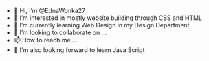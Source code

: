 - 👋 Hi, I’m @EdnaWonka27
- 👀 I’m interested in mostly website building through CSS and HTML
- 🌱 I’m currently learning Web Design in my Design Department 
- 💞️ I’m looking to collaborate on ...
- 📫 How to reach me ...
- 👾 I'm also looking forward to learn Java Script

<!---
EdnaWonka27/EdnaWonka27 is a ✨ special ✨ repository because its `README.md` (this file) appears on your GitHub profile.
You can click the Preview link to take a look at your changes.
--->
